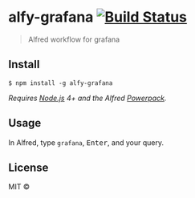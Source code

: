 # alfy-grafana [![Build Status](https://travis-ci.org/cod3hulk/alfy-grafana.svg?branch=master)](https://travis-ci.org/cod3hulk/alfy-grafana)

> Alfred workflow for grafana


## Install

```
$ npm install -g alfy-grafana
```

*Requires [Node.js](https://nodejs.org) 4+ and the Alfred [Powerpack](https://www.alfredapp.com/powerpack/).*


## Usage

In Alfred, type `grafana`, <kbd>Enter</kbd>, and your query.


## License

MIT © [](https://github.com/cod3hulk)
